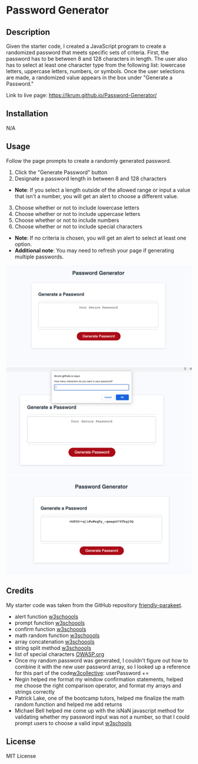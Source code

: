 # Password Generator

## Description
Given the starter code, I created a JavaScript program to create a randomized password that meets specific sets of criteria. First, the password has to be between 8 and 128 characters in length. The user also has to select at least one character type from the following list: lowercase letters, uppercase letters, numbers, or symbols. Once the user selections are made, a randomized value appears in the box under "Generate a Password."

Link to live page: https://lkrum.github.io/Password-Generator/

## Installation
N/A

## Usage
Follow the page prompts to create a randomly generated password. 
1. Click the "Generate Password" button
2. Designate a password length in between 8 and 128 characters 
  - **Note**: If you select a length outside of the allowed range or input a value that isn't a number, you will get an alert to choose a different value.
3. Choose whether or not to include lowercase letters
4. Choose whether or not to include uppercase letters
5. Choose whether or not to include numbers
6. Choose whether or not to include special characters
- **Note**: If no criteria is chosen, you will get an alert to select at least one option.
- **Additional note**: You may need to refresh your page if generating multiple passwords.

![Main Display](./assets/PasswordGeneratorMain.png)
![Prompts](./assets/Prompt.png)
![Password](./assets/GeneratedPassword.png)

## Credits 
My starter code was taken from the GitHub repository [friendly-parakeet](https://github.com/coding-boot-camp/friendly-parakeet.git). 

- alert function [w3schoools](https://developer.mozilla.org/en-US/docs/Web/API/Window/alert)
- prompt function [w3schoools](https://developer.mozilla.org/en-US/docs/Web/API/Window/prompt)
- confirm function [w3schoools](https://developer.mozilla.org/en-US/docs/Web/API/Window/confirm)
- math random function [w3schoools](https://developer.mozilla.org/en-US/docs/Web/JavaScript/Reference/Global_Objects/Math/random)
- array concatenation [w3schoools](https://www.w3schools.com/jsref/jsref_concat_array.asp)
- string split method [w3schoools](https://www.w3schools.com/jsref/jsref_split.asp)
- list of special characters [OWASP.org](https://owasp.org/www-community/password-special-characters)
- Once my random password was generated, I couldn't figure out how to combine it with the new user password array, so I looked up a reference for this part of the code[w3collective](https://w3collective.com/random-password-generator-javascript/): 
      userPassword +=
- Negin helped me format my window confirmation statements, helped me choose the right comparison operator, and format my arrays and strings correctly
- Patrick Lake, one of the bootcamp tutors, helped me finalize the math random function and helped me add returns
- Michael Bell helped me come up with the isNaN javascript method for validating whether my password input was not a number, so that I could prompt users to choose a valid input [w3schools](https://www.w3schools.com/jsref/jsref_isnan.asp)

## License
MIT License